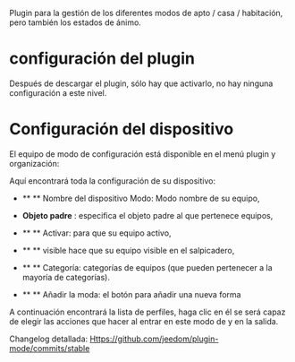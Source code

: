 Plugin para la gestión de los diferentes modos de
apto / casa / habitación, pero también los estados de ánimo.

configuración del plugin
=======================

Después de descargar el plugin, sólo hay que activarlo,
no hay ninguna configuración a este nivel.

Configuración del dispositivo
=============================

El equipo de modo de configuración está disponible en el menú
plugin y organización:

Aquí encontrará toda la configuración de su dispositivo:

-   ** ** Nombre del dispositivo Modo: Modo nombre de su equipo,

-   **Objeto padre** : especifica el objeto padre al que pertenece
    equipos,

-   ** ** Activar: para que su equipo activo,

-   ** ** visible hace que su equipo visible en el salpicadero,

-   ** ** Categoría: categorías de equipos (que pueden pertenecer a
    la mayoría de categorías).

-   ** ** Añadir la moda: el botón para añadir una nueva forma

A continuación encontrará la lista de perfiles, haga clic en él se
será capaz de elegir las acciones que hacer al entrar en este modo de
y en la salida.

Changelog detallada:
<Https://github.com/jeedom/plugin-mode/commits/stable>
